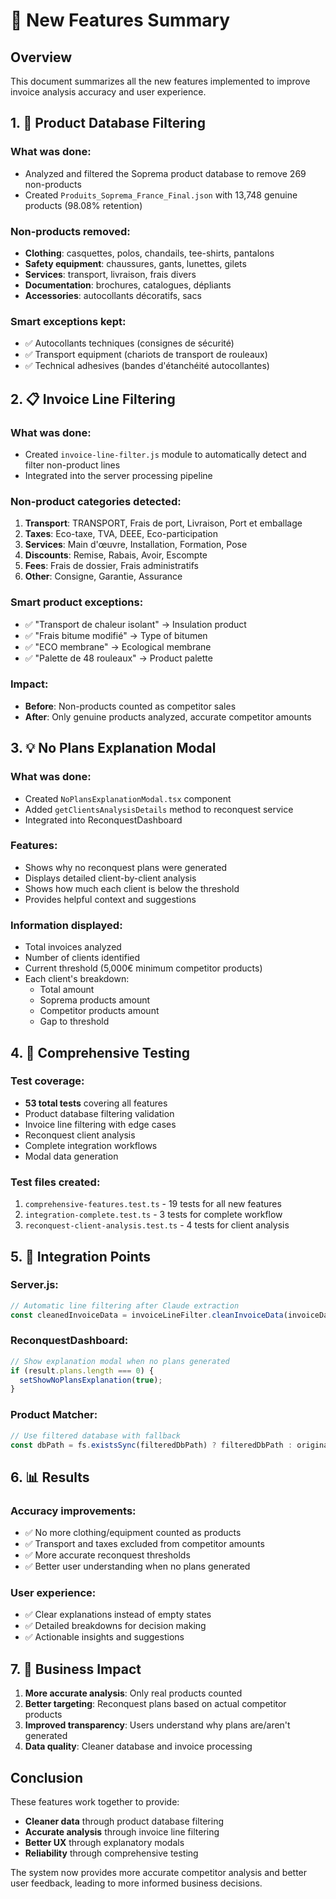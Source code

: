 # 🚀 New Features Summary

## Overview
This document summarizes all the new features implemented to improve invoice analysis accuracy and user experience.

## 1. 🧹 Product Database Filtering

### What was done:
- Analyzed and filtered the Soprema product database to remove 269 non-products
- Created `Produits_Soprema_France_Final.json` with 13,748 genuine products (98.08% retention)

### Non-products removed:
- **Clothing**: casquettes, polos, chandails, tee-shirts, pantalons
- **Safety equipment**: chaussures, gants, lunettes, gilets
- **Services**: transport, livraison, frais divers
- **Documentation**: brochures, catalogues, dépliants
- **Accessories**: autocollants décoratifs, sacs

### Smart exceptions kept:
- ✅ Autocollants techniques (consignes de sécurité)
- ✅ Transport equipment (chariots de transport de rouleaux)
- ✅ Technical adhesives (bandes d'étanchéité autocollantes)

## 2. 📋 Invoice Line Filtering

### What was done:
- Created `invoice-line-filter.js` module to automatically detect and filter non-product lines
- Integrated into the server processing pipeline

### Non-product categories detected:
1. **Transport**: TRANSPORT, Frais de port, Livraison, Port et emballage
2. **Taxes**: Eco-taxe, TVA, DEEE, Eco-participation
3. **Services**: Main d'œuvre, Installation, Formation, Pose
4. **Discounts**: Remise, Rabais, Avoir, Escompte
5. **Fees**: Frais de dossier, Frais administratifs
6. **Other**: Consigne, Garantie, Assurance

### Smart product exceptions:
- ✅ "Transport de chaleur isolant" → Insulation product
- ✅ "Frais bitume modifié" → Type of bitumen
- ✅ "ECO membrane" → Ecological membrane
- ✅ "Palette de 48 rouleaux" → Product palette

### Impact:
- **Before**: Non-products counted as competitor sales
- **After**: Only genuine products analyzed, accurate competitor amounts

## 3. 💡 No Plans Explanation Modal

### What was done:
- Created `NoPlansExplanationModal.tsx` component
- Added `getClientsAnalysisDetails` method to reconquest service
- Integrated into ReconquestDashboard

### Features:
- Shows why no reconquest plans were generated
- Displays detailed client-by-client analysis
- Shows how much each client is below the threshold
- Provides helpful context and suggestions

### Information displayed:
- Total invoices analyzed
- Number of clients identified
- Current threshold (5,000€ minimum competitor products)
- Each client's breakdown:
  - Total amount
  - Soprema products amount
  - Competitor products amount
  - Gap to threshold

## 4. 🧪 Comprehensive Testing

### Test coverage:
- **53 total tests** covering all features
- Product database filtering validation
- Invoice line filtering with edge cases
- Reconquest client analysis
- Complete integration workflows
- Modal data generation

### Test files created:
1. `comprehensive-features.test.ts` - 19 tests for all new features
2. `integration-complete.test.ts` - 3 tests for complete workflow
3. `reconquest-client-analysis.test.ts` - 4 tests for client analysis

## 5. 🔄 Integration Points

### Server.js:
```javascript
// Automatic line filtering after Claude extraction
const cleanedInvoiceData = invoiceLineFilter.cleanInvoiceData(invoiceData);
```

### ReconquestDashboard:
```javascript
// Show explanation modal when no plans generated
if (result.plans.length === 0) {
  setShowNoPlansExplanation(true);
}
```

### Product Matcher:
```javascript
// Use filtered database with fallback
const dbPath = fs.existsSync(filteredDbPath) ? filteredDbPath : originalDbPath;
```

## 6. 📊 Results

### Accuracy improvements:
- ✅ No more clothing/equipment counted as products
- ✅ Transport and taxes excluded from competitor amounts
- ✅ More accurate reconquest thresholds
- ✅ Better user understanding when no plans generated

### User experience:
- ✅ Clear explanations instead of empty states
- ✅ Detailed breakdowns for decision making
- ✅ Actionable insights and suggestions

## 7. 🎯 Business Impact

1. **More accurate analysis**: Only real products counted
2. **Better targeting**: Reconquest plans based on actual competitor products
3. **Improved transparency**: Users understand why plans are/aren't generated
4. **Data quality**: Cleaner database and invoice processing

## Conclusion

These features work together to provide:
- **Cleaner data** through product database filtering
- **Accurate analysis** through invoice line filtering
- **Better UX** through explanatory modals
- **Reliability** through comprehensive testing

The system now provides more accurate competitor analysis and better user feedback, leading to more informed business decisions.